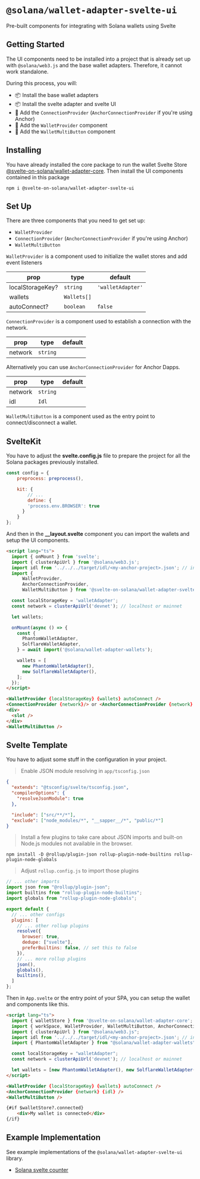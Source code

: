 # `@solana/wallet-adapter-svelte-ui`

Pre-built components for integrating with Solana wallets using Svelte

## Getting Started

The UI components need to be installed into a project that is already set up with `@solana/web3.js` and the base wallet adapters. Therefore, it cannot work standalone.

During this process, you will:

-   📦 Install the base wallet adapters
-   📦 Install the svelte adapter and svelte UI
-   🔨 Add the `ConnectionProvider` (`AnchorConnectionProvider` if you're using Anchor)
-   🔨 Add the `WalletProvider` component
-   🔨 Add the `WalletMultiButton` component

## Installing

You have already installed the core package to run the wallet Svelte Store [@svelte-on-solana/wallet-adapter-core](github.com/svelte-on-solana/wallet-adapter/blob/master/packages/core/README.md). Then install the UI components contained in this package

```shell
npm i @svelte-on-solana/wallet-adapter-svelte-ui
```

## Set Up

There are three components that you need to get set up:

-   `WalletProvider`
-   `ConnectionProvider` (`AnchorConnectionProvider` if you're using Anchor)
-   `WalletMultiButton`

`WalletProvider` is a component used to initialize the wallet stores and add event listeners

| prop             | type        | default           |
| ---------------- | ----------- | ----------------- |
| localStorageKey? | `string`    | `'walletAdapter'` |
| wallets          | `Wallets[]` |                   |
| autoConnect?     | `boolean`   | `false`           |

`ConnectionProvider` is a component used to establish a connection with the network.

| prop    | type     | default |
| ------- | -------- | ------- |
| network | `string` |         |

Alternatively you can use `AnchorConnectionProvider` for Anchor Dapps.

| prop    | type     | default |
| ------- | -------- | ------- |
| network | `string` |         |
| idl     | `Idl`    |         |

`WalletMultiButton` is a component used as the entry point to connect/disconnect a wallet.


## SvelteKit

You have to adjust the **svelte.config.js** file to prepare the project for all the Solana packages previously installed.

```javascript
const config = {
	preprocess: preprocess(),

	kit: {
		// ...
		define: {
        'process.env.BROWSER': true
      }
	}
};
```

And then in the **__layout.svelte** component you can import the wallets and setup the UI components.

```html
<script lang="ts">
  import { onMount } from 'svelte';
  import { clusterApiUrl } from '@solana/web3.js';
  import idl from '../../../target/idl/<my-anchor-project>.json'; // in case you are using Anchor
  import {
	  WalletProvider,
	  AnchorConnectionProvider,
	  WalletMultiButton } from '@svelte-on-solana/wallet-adapter-svelte-ui';

  const localStorageKey = 'walletAdapter';
  const network = clusterApiUrl('devnet'); // localhost or mainnet

  let wallets;

  onMount(async () => {
    const {
      PhantomWalletAdapter,
      SolflareWalletAdapter,
    } = await import('@solana/wallet-adapter-wallets');

    wallets = [
      new PhantomWalletAdapter(),
      new SolflareWalletAdapter(),
    ];
  });
</script>

<WalletProvider {localStorageKey} {wallets} autoConnect />
<ConnectionProvider {network}/> or <AnchorConnectionProvider {network} {idl} />
<div>
  <slot />
</div>
<WalletMultiButton />
```

## Svelte Template

You have to adjust some stuff in the configuration in your project.

> Enable JSON module resolving in `app/tsconfig.json`

```json
{
  "extends": "@tsconfig/svelte/tsconfig.json",
  "compilerOptions": {
    "resolveJsonModule": true
  },

  "include": ["src/**/*"],
  "exclude": ["node_modules/*", "__sapper__/*", "public/*"]
}
```
> Install a few plugins to take care about JSON imports and built-on Node.js modules not available in the browser.

```shell
npm install -D @rollup/plugin-json rollup-plugin-node-builtins rollup-plugin-node-globals
```

> Adjust `rollup.config.js` to import those plugins
```javascript
// ... other imports
import json from "@rollup/plugin-json";
import builtins from "rollup-plugin-node-builtins";
import globals from "rollup-plugin-node-globals";

export default {
  // ... other configs
  plugins: [
    // ... other rollup plugins
    resolve({
      browser: true,
      dedupe: ["svelte"],
      preferBuiltins: false, // set this to false
    }),
    // ... more rollup plugins
    json(),
    globals(),
    builtins(),
  ]
};
```

Then in `App.svelte` or the entry point of your SPA, you can setup the wallet and components like this.

```html
<script lang="ts">
  import { walletStore } from '@svelte-on-solana/wallet-adapter-core';
  import { workSpace, WalletProvider, WalletMultiButton, AnchorConnectionProvider } from "@svelte-on-solana/wallet-adapter-ui";
  import { clusterApiUrl } from "@solana/web3.js";
  import idl from '../../../target/idl/<my-anchor-project>.json'; // in case you are using Anchor
  import { PhantomWalletAdapter } from "@solana/wallet-adapter-wallets";

  const localStorageKey = "walletAdapter";
  const network = clusterApiUrl('devnet'); // localhost or mainnet

  let wallets = [new PhantomWalletAdapter(), new SolflareWalletAdapter()];
</script>

<WalletProvider {localStorageKey} {wallets} autoConnect />
<AnchorConnectionProvider {network} {idl} />
<WalletMultiButton />

{#if $walletStore?.connected}
	<div>My wallet is connected</div>
{/if}
```

## Example Implementation

See example implementations of the `@solana/wallet-adapter-svelte-ui` library.

-   [Solana svelte counter][1]

[1]: https://github.com/silvestrevivo/solana-svelte-counter

<!-- The four wallet stores:

-   `walletConfigStore` - Contains the config
-   `walletStore` - Contains the connected wallet
-   `walletNameStore` - Contains the name of the connected wallet
-   `walletAdapterStore` - Contains the adapter of the connected wallet -->

<!-- #### API

| prop             | type        | default           |
| ---------------- | ----------- | ----------------- |
| localStorageKey? | `string`    | `'walletAdapter'` |
| wallets          | `Wallets[]` |                   |
| autoConnect?     | `boolean`   | `false`           | -->

<!-- #### Usage

```html
<script lang="ts">
	import WalletProvider from '@solana/wallet-adapter-svelte-ui/WalletProvider.svelte';
	import { onMount } from 'svelte';

	const localStorageKey = 'walletAdapter';

	let wallets;

	onMount(async () => {
		const { getPhantomWallet, getSlopeWallet, getSolflareWallet } = await import(
			'@solana/wallet-adapter-wallets'
		);
		const walletsMap = [getPhantomWallet(), getSlopeWallet(), getSolflareWallet()];
		wallets = walletsMap;
	});
</script>

<WalletProvider {localStorageKey} {wallets} autoConnect />
```

> It's worth noting that the `WalletProvider` import should appear before imports to any `@solana/wallet-adapter-*` libs. Some libraries reference a global `Buffer` or `process` variable that is provided by the `WalletProvider`

### `ConnectionProvider`

`ConnectionProvider` is a component used to establish a connection with the network.

#### API

| prop    | type     | default |
| ------- | -------- | ------- |
| network | `string` |         |

#### Usage

```html
<script lang="ts">
	import { clusterApiUrl } from '@solana/web3.js';
	import ConnectionProvider from '@solana/wallet-adapter-svelte-ui/ConnectionProvider.svelte';

	const network = clusterApiUrl('devnet');
</script>

<ConnectionProvider {network} />
```

### `AnchorConnectionProvider`

#### API

| prop    | type     | default |
| ------- | -------- | ------- |
| network | `string` |         |
| idl     | `Idl`    |         |

#### Usage

```html
<script lang="ts">
	import { clusterApiUrl } from '@solana/web3.js';
	import AnchorConnectionProvider from '@solana/wallet-adapter-svelte';

	const network = clusterApiUrl('devnet');
</script>

<AnchorConnectionProvider {network} {idl} />
```

### `WalletMultiButton`

`WalletMultiButton` is a component used as the entry point to connect/disconnect a wallet.

#### Usage

```html
<script lang="ts">
	import WalletMultiButton from '@solana/wallet-adapter-svelte-ui/WalletMultiButton.svelte';
</script>

<WalletMultiButton />
```

## Example Implementation

See example implementations of the `@solana/wallet-adapter-svelte-ui` library.

-   [Solana svelte counter][1]

[1]: https://github.com/silvestrevivo/solana-svelte-counter -->
